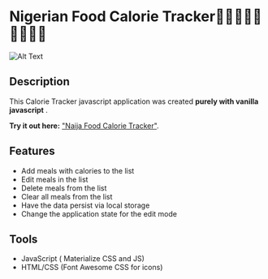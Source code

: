 Nigerian Food Calorie Tracker🍕🍖🍔🍩🍜🍝🍲🥙🍰
===============
![Alt Text](https://media.giphy.com/media/H6hZQgKR50nOlOVbT1/giphy.gif)

## Description
This Calorie Tracker javascript application was created **purely with vanilla javascript** .

**Try it out here:** ["Naija Food Calorie Tracker"](https://naijacalorietracker.netlify.app/).


## Features
* Add meals with calories to the list
* Edit meals in the list 
* Delete meals from the list
* Clear all meals from the list
* Have the data persist via local storage
* Change the application state for the edit mode

## Tools
* JavaScript ( Materialize CSS and JS)
* HTML/CSS (Font Awesome CSS for icons)



